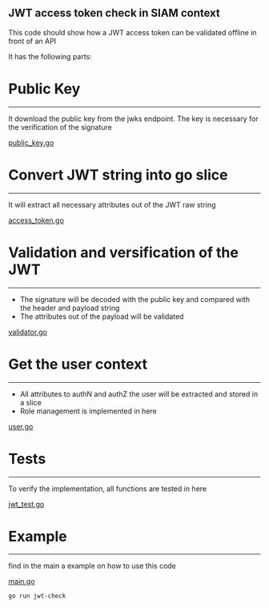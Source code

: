 JWT access token check in SIAM context
--------------------------------------

This code should show how a JWT access token can be validated offline in front of an API

It has the following parts:

# Public Key
------------
It download the public key from the jwks endpoint. The key is necessary for the verification of the signature

[public_key.go](./siam/public_key.go) 

# Convert JWT string into go slice
----------------------------------
It will extract all necessary attributes out of the JWT raw string

[access_token.go](./siam/access_token.go)

# Validation and versification of the JWT
-----------------------------------------
* The signature will be decoded with the public key and compared with the header and payload string
* The attributes out of the payload will be validated

[validator.go](./siam/validator.go)

# Get the user context
----------------------
* All attributes to authN and authZ the user will be extracted and stored in a slice
* Role management is implemented in here

[user.go](./siam/user.go)

# Tests
-------
To verify the implementation, all functions are tested in here

[jwt_test.go](./siam/jwt_test.go)

# Example
---------
find in the main a example on how to use this code

[main.go](main.go)

```
go run jwt-check
```